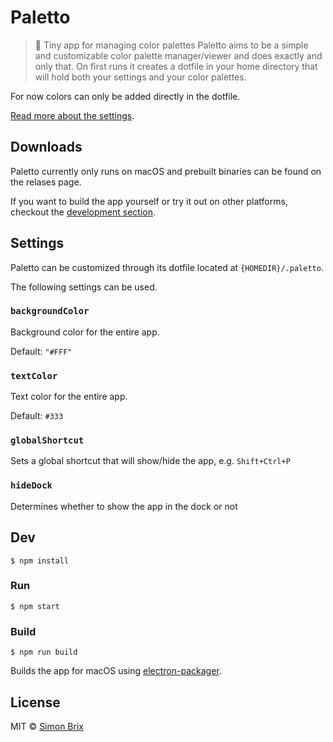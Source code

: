 # Paletto

> :art: Tiny app for managing color palettes
Paletto aims to be a simple and customizable color palette manager/viewer and does exactly and
only that. On first runs it creates a dotfile in your home directory that will
hold both your settings and your color palettes. 

For now colors can only be added directly in the dotfile.

[Read more about the settings](#user-content-settings).

## Downloads
Paletto currently only runs on macOS and prebuilt binaries can be found on the
relases page.

If you want to build the app yourself or try it out on other platforms,
checkout the [development section](#user-content-dev).

## Settings
Paletto can be customized through its dotfile located at `{HOMEDIR}/.paletto`.

The following settings can be used.
### `backgroundColor`
Background color for the entire app.

Default: `"#FFF"`

### `textColor`
Text color for the entire app.

Default: `#333`

### `globalShortcut`
Sets a global shortcut that will show/hide the app, e.g. `Shift+Ctrl+P`

### `hideDock`
Determines whether to show the app in the dock or not

## Dev

```
$ npm install
```

### Run

```
$ npm start
```

### Build

```
$ npm run build
```

Builds the app for macOS using [electron-packager](https://github.com/electron-userland/electron-packager).


## License

MIT © [Simon Brix](http://simonbrix.dk)

